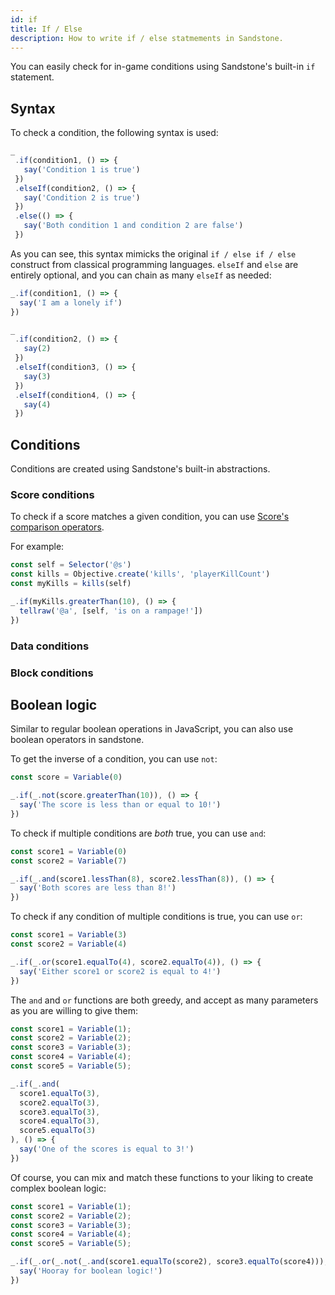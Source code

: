 ```yaml
---
id: if
title: If / Else
description: How to write if / else statmements in Sandstone.
---
```


You can easily check for in-game conditions using Sandstone's built-in `if` statement.

## Syntax

To check a condition, the following syntax is used:
```ts
_
 .if(condition1, () => {
   say('Condition 1 is true')
 })
 .elseIf(condition2, () => {
   say('Condition 2 is true')
 })
 .else(() => {
   say('Both condition 1 and condition 2 are false')
 })
```

As you can see, this syntax mimicks the original `if / else if / else` construct from classical programming languages. `elseIf` and `else` are entirely optional, and you can chain as many `elseIf` as needed:

```ts
_.if(condition1, () => {
  say('I am a lonely if')
})

_
 .if(condition2, () => {
   say(2)
 })
 .elseIf(condition3, () => {
   say(3)
 })
 .elseIf(condition4, () => {
   say(4)
 })
```

## Conditions

Conditions are created using Sandstone's built-in abstractions.

### Score conditions

To check if a score matches a given condition, you can use [Score's comparison operators](/docs/features/objectives#comparison).

For example:
```js
const self = Selector('@s')
const kills = Objective.create('kills', 'playerKillCount')
const myKills = kills(self)

_.if(myKills.greaterThan(10), () => {
  tellraw('@a', [self, 'is on a rampage!'])
})
```

### Data conditions

<!-- ngl, I have no idea how to use these -->

### Block conditions

<!-- see above -->

## Boolean logic

Similar to regular boolean operations in JavaScript, you can also use boolean operators in sandstone.

To get the inverse of a condition, you can use `not`:

```ts
const score = Variable(0)

_.if(_.not(score.greaterThan(10)), () => {
  say('The score is less than or equal to 10!')
})
```

To check if multiple conditions are *both* true, you can use `and`:

```ts
const score1 = Variable(0)
const score2 = Variable(7)

_.if(_.and(score1.lessThan(8), score2.lessThan(8)), () => {
  say('Both scores are less than 8!')
})
```

To check if any condition of multiple conditions is true, you can use `or`:

```ts
const score1 = Variable(3)
const score2 = Variable(4)

_.if(_.or(score1.equalTo(4), score2.equalTo(4)), () => {
  say('Either score1 or score2 is equal to 4!')
})
```

The `and` and `or` functions are both greedy, and accept as many parameters as you are willing to give them:

```ts
const score1 = Variable(1);
const score2 = Variable(2);
const score3 = Variable(3);
const score4 = Variable(4);
const score5 = Variable(5);

_.if(_.and(
  score1.equalTo(3),
  score2.equalTo(3),
  score3.equalTo(3),
  score4.equalTo(3),
  score5.equalTo(3)
), () => {
  say('One of the scores is equal to 3!')
})
```

Of course, you can mix and match these functions to your liking to create complex boolean logic:

```ts
const score1 = Variable(1);
const score2 = Variable(2);
const score3 = Variable(3);
const score4 = Variable(4);
const score5 = Variable(5);

_.if(_.or(_.not(_.and(score1.equalTo(score2), score3.equalTo(score4))), score5.equalTo(0)), () => {
  say('Hooray for boolean logic!')
})
```